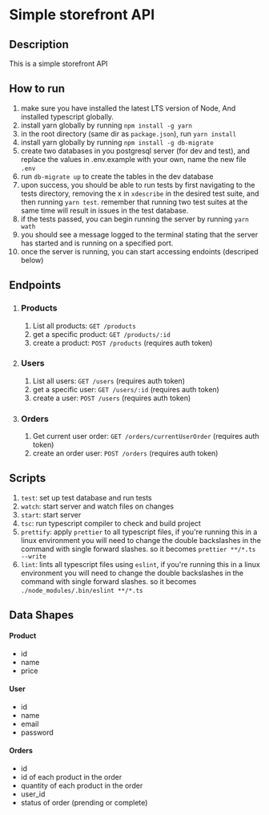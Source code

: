 # Simple storefront API

## Description

This is a simple storefront API 

## How to run 

1. make sure you have installed the latest LTS version of Node, And installed typescript globally.
2. install yarn globally by running `npm install -g yarn`
3. in the root directory (same dir as `package.json`), run `yarn install`
4. install yarn globally by running `npm install -g db-migrate`
5. create two databases in you postgresql server (for dev and test), and replace the values in .env.example with your own, name the new file `.env`
6. run `db-migrate up` to create the tables in the dev database
7. upon success, you should be able to run tests by first navigating to the tests directory, removing the x in `xdescribe` in the desired test suite, and then running `yarn test`. remember that running two test suites at the same time will result in issues in the test database.
8. if the tests passed, you can begin running the server by running `yarn wath`
9. you should see a message logged to the terminal stating that the server has started and is running on a specified port.
10. once the server is running, you can start accessing endoints (descriped below)
   

## Endpoints

1. ### Products
   1. List all products: `GET /products`
   2. get a specific product: `GET /products/:id`
   3. create a product: `POST /products` (requires auth token)

1. ### Users
   1. List all users: `GET /users` (requires auth token)
   2. get a specific user: `GET /users/:id` (requires auth token)
   3. create a user: `POST /users` (requires auth token)

1. ### Orders
   1. Get current user order: `GET /orders/currentUserOrder` (requires auth token)
   2. create an order user: `POST /orders` (requires auth token) 
## Scripts
1. `test`: set up test database and run tests
2. `watch`: start server and watch files on changes
3. `start`: start server
4. `tsc`: run typescript compiler to check and build project
5. `prettify`: apply `prettier` to all typescript files, if you're running this in a linux environment you will need to change the double backslashes in the command with single forward slashes. so it becomes `prettier **/*.ts --write`
6. `lint`: lints all typescript files using `eslint`, if you're running this in a linux environment you will need to change the double backslashes in the command with single forward slashes. so it becomes `./node_modules/.bin/eslint **/*.ts`
   
## Data Shapes
#### Product
-  id
- name
- price

#### User
- id
- name
- email
- password

#### Orders
- id
- id of each product in the order
- quantity of each product in the order
- user_id
- status of order (prending or complete)

